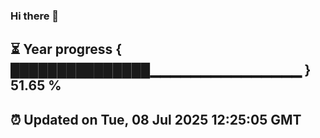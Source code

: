 ### Hi there 👋
⏳ Year progress { ███████████████▁▁▁▁▁▁▁▁▁▁▁▁▁▁▁ } 51.65 %
---
⏰ Updated on Tue, 08 Jul 2025 12:25:05 GMT
---
